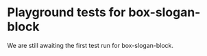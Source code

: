 # Playground tests for box-slogan-block
We are still awaiting the first test run for box-slogan-block.

